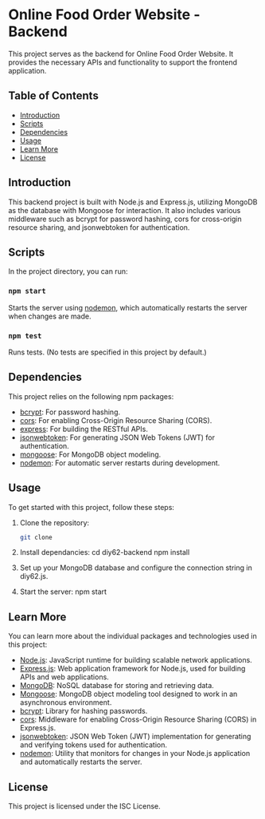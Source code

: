 # Online Food Order Website - Backend

This project serves as the backend for Online Food Order Website. It provides the necessary APIs and functionality to support the frontend application.

## Table of Contents
- [Introduction](#introduction)
- [Scripts](#scripts)
- [Dependencies](#dependencies)
- [Usage](#usage)
- [Learn More](#learn-more)
- [License](#license)

## Introduction

This backend project is built with Node.js and Express.js, utilizing MongoDB as the database with Mongoose for interaction. It also includes various middleware such as bcrypt for password hashing, cors for cross-origin resource sharing, and jsonwebtoken for authentication.

## Scripts

In the project directory, you can run:

### `npm start`

Starts the server using [nodemon](https://www.npmjs.com/package/nodemon), which automatically restarts the server when changes are made.

### `npm test`

Runs tests. (No tests are specified in this project by default.)

## Dependencies

This project relies on the following npm packages:

- [bcrypt](https://www.npmjs.com/package/bcrypt): For password hashing.
- [cors](https://www.npmjs.com/package/cors): For enabling Cross-Origin Resource Sharing (CORS).
- [express](https://www.npmjs.com/package/express): For building the RESTful APIs.
- [jsonwebtoken](https://www.npmjs.com/package/jsonwebtoken): For generating JSON Web Tokens (JWT) for authentication.
- [mongoose](https://www.npmjs.com/package/mongoose): For MongoDB object modeling.
- [nodemon](https://www.npmjs.com/package/nodemon): For automatic server restarts during development.

## Usage

To get started with this project, follow these steps:

1. Clone the repository:

   ```bash
   git clone
2. Install dependancies:
   cd diy62-backend
   npm install
3. Set up your MongoDB database and configure the connection string in diy62.js.
4. Start the server: npm start
   
## Learn More

You can learn more about the individual packages and technologies used in this project:

- [Node.js](https://nodejs.org/en/docs/): JavaScript runtime for building scalable network applications.
- [Express.js](https://expressjs.com/): Web application framework for Node.js, used for building APIs and web applications.
- [MongoDB](https://docs.mongodb.com/): NoSQL database for storing and retrieving data.
- [Mongoose](https://mongoosejs.com/): MongoDB object modeling tool designed to work in an asynchronous environment.
- [bcrypt](https://www.npmjs.com/package/bcrypt): Library for hashing passwords.
- [cors](https://www.npmjs.com/package/cors): Middleware for enabling Cross-Origin Resource Sharing (CORS) in Express.js.
- [jsonwebtoken](https://www.npmjs.com/package/jsonwebtoken): JSON Web Token (JWT) implementation for generating and verifying tokens used for authentication.
- [nodemon](https://www.npmjs.com/package/nodemon): Utility that monitors for changes in your Node.js application and automatically restarts the server.

## License
This project is licensed under the ISC License.
 




